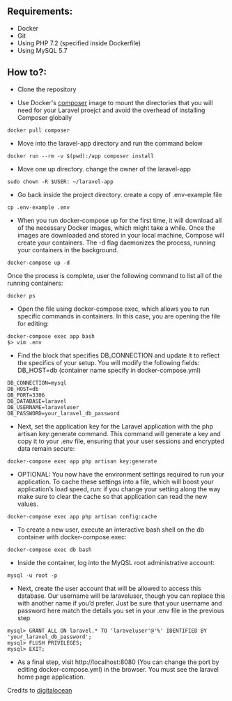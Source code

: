 ## Requirements:
- Docker
- Git
- Using PHP 7.2 (specified inside Dockerfile)
- Using MySQL 5.7

## How to?:

* Clone the repository

* Use Docker's [composer](https://hub.docker.com/_/composer) image to mount the directories that you will need for your Laravel proejct and avoid the overhead of installing Composer globally
```
docker pull composer
```

* Move into the laravel-app directory and run the command below
```
docker run --rm -v $(pwd):/app composer install
```

* Move one up directory. change the owner of the laravel-app
```
sudo chown -R $USER: ~/laravel-app
```

* Go back inside the project directory. create a copy of .env-example file
```
cp .env-example .env
```

* When you run docker-compose up for the first time, it will download all of the necessary Docker images, which might take a while. Once the images are downloaded and stored in your local machine, Compose will create your containers. The -d flag daemonizes the process, running your containers in the background.
```
docker-compose up -d
```

Once the process is complete, user the following command to list all of the running containers:
```
docker ps
```

* Open the file using docker-compose exec, which allows you to run specific commands in containers. In this case, you are opening the file for editing:
```
docker-compose exec app bash
$> vim .env
```

* Find the block that specifies DB_CONNECTION and update it to reflect the specifics of your setup. You will modify the following fields: DB_HOST=db (container name specify in docker-compose.yml)
```
DB_CONNECTION=mysql
DB_HOST=db
DB_PORT=3306
DB_DATABASE=laravel
DB_USERNAME=laraveluser
DB_PASSWORD=your_laravel_db_password
```

* Next, set the application key for the Laravel application with the php artisan key:generate command. This command will generate a key and copy it to your .env file, ensuring that your user sessions and encrypted data remain secure:
```
docker-compose exec app php artisan key:generate
```

* OPTIONAL: You now have the environment settings required to run your application. To cache these settings into a file, which will boost your application’s load speed, run: if you change your setting along the way make sure to clear the cache so that application can read the new values.
```
docker-compose exec app php artisan config:cache
```

* To create a new user, execute an interactive bash shell on the db container with docker-compose exec:
```
docker-compose exec db bash
```

* Inside the container, log into the MyQSL root administrative account:
```
mysql -u root -p
```

* Next, create the user account that will be allowed to access this database. Our username will be laraveluser, though you can replace this with another name if you’d prefer. Just be sure that your username and password here match the details you set in your .env file in the previous step

```
mysql> GRANT ALL ON laravel.* TO 'laraveluser'@'%' IDENTIFIED BY 'your_laravel_db_password';
mysql> FLUSH PRIVILEGES;
mysql> EXIT;
```

* As a final step, visit http://localhost:8080 (You can change the port by editing docker-compose.yml) in the browser. You must see the laravel home page application.

Credits to [digitalocean](https://www.digitalocean.com/community/tutorials/how-to-set-up-laravel-nginx-and-mysql-with-docker-compose)

